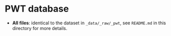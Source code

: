 # PWT database

- **All files**: identical to the dataset in `_data/_raw/_pwt`, see `README.md` in this directory for more details.